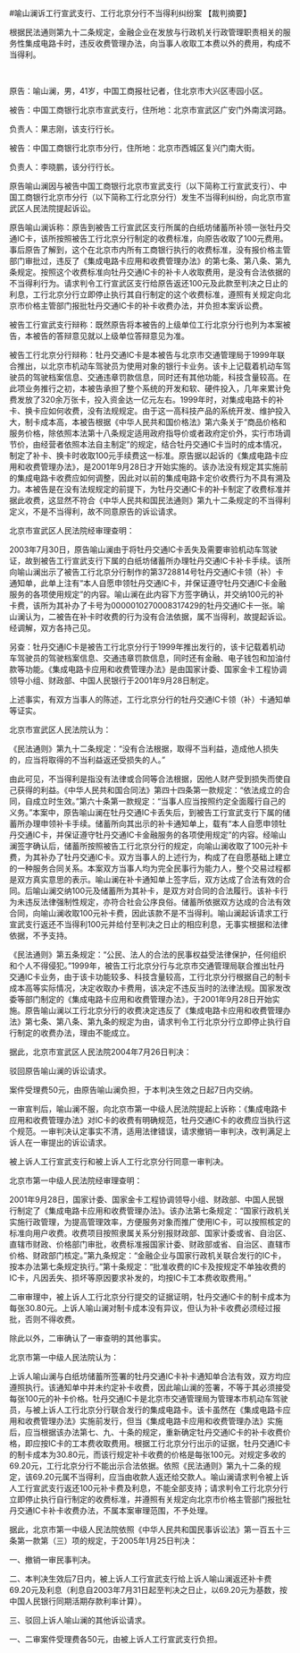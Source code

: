 #喻山澜诉工行宣武支行、工行北京分行不当得利纠纷案 
【裁判摘要】

根据民法通则第九十二条规定，金融企业在发放与行政机关行政管理职责相关的服务性集成电路卡时，违反收费管理办法，向当事人收取工本费以外的费用，构成不当得利。

 

原告：喻山澜，男，41岁，中国工商报社记者，住北京市大兴区枣园小区。

被告：中国工商银行北京市宣武支行，住所地：北京市宣武区广安门外南滨河路。

负责人：果志刚，该支行行长。

被告：中国工商银行北京市分行，住所地：北京市西城区复兴门南大街。

负责人：李晓鹏，该分行行长。

原告喻山澜因与被告中国工商银行北京市宣武支行（以下简称工行宣武支行）、中国工商银行北京市分行（以下简称工行北京分行）发生不当得利纠纷，向北京市宣武区人民法院提起诉讼。

原告喻山澜诉称：原告到被告工行宣武区支行所属的白纸坊储蓄所补领一张牡丹交通IC卡，该所按照被告工行北京分行制定的收费标准，向原告收取了100元费用。事后原告了解到，这个在北京市内所有工商银行执行的收费标准，没有报价格主管部门审批过，违反了《集成电路卡应用和收费管理办法》的第七条、第八条、第九条规定。按照这个收费标准向牡丹交通IC卡的补卡人收取费用，是没有合法依据的不当得利行为。请求判令工行宣武区支行给原告返还100元及此款至判决之日止的利息，工行北京分行立即停止执行其自行制定的这个收费标准，遵照有关规定向北京市价格主管部门报批牡丹交通IC卡的补卡收费办法，并负担本案诉讼费。

被告工行宣武支行辩称：既然原告将本被告的上级单位工行北京分行也列为本案被告，本被告的答辩意见就以上级单位答辩意见为准。

被告工行北京分行辩称：牡丹交通IC卡是本被告与北京市交通管理局于1999年联合推出，以北京市机动车驾驶员为使用对象的银行卡业务。该卡上记载着机动车驾驶员的驾驶档案信息、交通违章罚款信息，同时还有其他功能，科技含量较高。在此项业务推行之初，本被告承担了整个系统的开发和软、硬件投入，几年来累计免费发放了320余万张卡，投入资金达一亿元左右。1999年时，对集成电路卡的补卡、换卡应如何收费，没有法规规定。由于这一高科技产品的系统开发、维护投入大，制卡成本高，本被告根据《中华人民共和国价格法》第六条关于“商品价格和服务价格，除依照本法第十八条规定适用政府指导价或者政府定价外，实行市场调节价，由经营者依照本法自主制定”的规定，结合牡丹交通IC卡当时的成本情况，制定了补卡、换卡时收取100元手续费这一标准。原告据以起诉的《集成电路卡应用和收费管理办法》，是2001年9月28日才开始实施的。该办法没有规定其实施前的集成电路卡收费应如何调整，因此对以前的集成电路卡定价收费行为不具有溯及力。本被告是在没有法规规定的前提下，为牡丹交通IC卡的补卡制定了收费标准并据此收费，这显然不符合《中华人民共和国民法通则》第九十二条规定的不当得利定义，不是不当得利，故不同意原告的诉讼请求。

北京市宣武区人民法院经审理查明：

2003年7月30日，原告喻山澜由于将牡丹交通IC卡丢失及需要审验机动车驾驶证，故到被告工行宣武支行下属的白纸坊储蓄所办理牡丹交通IC卡补卡手续。该所向喻山澜出示了被告工行北京分行制作的第3728814号牡丹交通IC卡领（补）卡通知单，此单上注有“本人自愿申领牡丹交通IC卡，并保证遵守牡丹交通IC卡金融服务的各项使用规定”的内容。喻山澜在此内容下方签字确认，并交纳100元的补卡费，该所为其补办了卡号为0000010270008317429的牡丹交通IC卡一张。喻山澜认为，二被告在补卡时收费的行为没有合法依据，属不当得利，故提起诉讼。经调解，双方各持己见。

另查：牡丹交通IC卡是被告工行北京分行于1999年推出发行的，该卡记载着机动车驾驶员的驾驶档案信息、交通违章罚款信息，同时还有金融、电子钱包和加油付款等功能。《集成电路卡应用和收费管理办法》是由国家计委、国家金卡工程协调领导小组、财政部、中国人民银行于2001年9月28日制定。

上述事实，有双方当事人的陈述，工行北京分行的牡丹交通IC卡领（补）卡通知单等证实。

北京市宣武区人民法院认为：

《民法通则》第九十二条规定：“没有合法根据，取得不当利益，造成他人损失的，应当将取得的不当利益返还受损失的人。”

由此可见，不当得利是指没有法律或合同等合法根据，因他人财产受到损失而使自己获得的利益。《中华人民共和国合同法》第四十四条第一款规定：“依法成立的合同，自成立时生效。”第六十条第一款规定：“当事人应当按照约定全面履行自己的义务。”本案中，原告喻山澜在牡丹交通IC卡丢失后，到被告工行宣武支行下属的储蓄所办理申领补卡手续。储蓄所向其出示的补卡通知单上，载有“本人自愿申领牡丹交通IC卡，并保证遵守牡丹交通IC卡金融服务的各项使用规定”的内容。经喻山澜签字确认后，储蓄所按照被告工行北京分行的规定，向喻山澜收取了100元补卡费，为其补办了牡丹交通IC卡。双方当事人的上述行为，构成了在自愿基础上建立的一种服务合同关系。本案双方当事人均为完全民事行为能力人，整个交易过程都是双方真实意思的表示。喻山澜在补卡通知单上签字后，双方达成了合法有效的合同。后喻山澜交纳100元及储蓄所为其补卡，是双方对合同的合法履行。该补卡行为未违反法律强制性规定，亦符合社会公序良俗。储蓄所依据双方达成的合法有效合同，向喻山澜收取100元补卡费，因此该款不是不当得利。喻山澜起诉请求工行宣武支行返还不当得利100元并给付至判决之日止的相应利息，无事实根据和法律依据，不予支持。

《民法通则》第五条规定：“公民、法人的合法的民事权益受法律保护，任何组织和个人不得侵犯。”1999年，被告工行北京分行与北京市交通管理局联合推出牡丹交通IC卡业务，由于该卡功能较多、科技含量较高，工行北京分行根据自己的制卡成本高等实际情况，决定收取办卡费用，该决定不违反当时的法律法规。国家发改委等部门制定的《集成电路卡应用和收费管理办法》，于2001年9月28日开始实施。原告喻山澜以工行北京分行的收费决定违反了《集成电路卡应用和收费管理办法》第七条、第八条、第九条的规定为由，请求判令工行北京分行立即停止执行自行制定的收费办法，理由不能成立。

据此，北京市宣武区人民法院2004年7月26日判决：

驳回原告喻山澜的诉讼请求。

案件受理费50元，由原告喻山澜负担，于本判决生效之日起7日内交纳。

一审宣判后，喻山澜不服，向北京市第一中级人民法院提起上诉称：《集成电路卡应用和收费管理办法》对IC卡的收费有明确规范，牡丹交通IC卡的收费应当执行这个规范。一审判决认定事实不清，适用法律错误，请求撤销一审判决，改判满足上诉人在一审提出的诉讼请求。

被上诉人工行宣武支行和被上诉人工行北京分行同意一审判决。

北京市第一中级人民法院经审理查明：

2001年9月28日，国家计委、国家金卡工程协调领导小组、财政部、中国人民银行制定了《集成电路卡应用和收费管理办法》。该办法第七条规定：“国家行政机关实施行政管理，为提高管理效率，方便服务对象而推广使用IC卡，可以按照核定的标准向用户收费。收费项目按照隶属关系分别报财政部、国家计委或省、自治区、直辖市财政、价格部门审批，收费标准报国家计委、财政部或省、自治区、直辖市价格、财政部门核定。”第九条规定：“金融企业与国家行政机关联合发行的IC卡，按本办法第七条规定执行。”第十条规定：“批准收费的IC卡及按规定不单独收费的IC卡，凡因丢失、损坏等原因要求补发的，均按IC卡工本费收取费用。”

二审审理中，被上诉人工行北京分行提交的证据证明，牡丹交通IC卡的制卡成本为每张30.80元。上诉人喻山澜对制卡成本没有异议，但认为补卡收费必须经过报批，否则不得收费。

除此以外，二审确认了一审查明的其他事实。

北京市第一中级人民法院认为：

上诉人喻山澜与白纸坊储蓄所签署的牡丹交通IC卡补卡通知单合法有效，双方均应遵照执行。该通知单中并未约定补卡收费，因此喻山澜的签署，不等于其必须接受每张100元的补卡价格。牡丹交通IC卡是北京市交通管理局为管理本市机动车驾驶员，与被上诉人工行北京分行联合发行的集成电路卡。该卡虽然在《集成电路卡应用和收费管理办法》实施前发行，但当《集成电路卡应用和收费管理办法》实施后，应当根据该办法第七、九、十条的规定，重新确定牡丹交通IC卡的补卡收费价格，即应按IC卡的工本费收取费用。根据工行北京分行出示的证据，牡丹交通IC卡的制卡成本为30.80元，而该行规定补卡收费的价格是每张100元。对规定多收的69.20元，工行北京分行不能出示合法依据。依照《民法通则》第九十二条的规定，该69.20元属不当得利，应当由收款人返还给交款人。喻山澜请求判令被上诉人工行宣武支行返还100元补卡费及利息，不能全部支持；请求判令工行北京分行立即停止执行自行制定的收费标准，并遵照有关规定向北京市价格主管部门报批牡丹交通IC卡补卡收费办法，不属本案审理范围，不予处理。

据此，北京市第一中级人民法院依照《中华人民共和国民事诉讼法》第一百五十三条第一款第（三）项的规定，于2005年1月25日判决：

一、撤销一审民事判决。

二、本判决生效后7日内，被上诉人工行宣武支行给上诉人喻山澜返还补卡费69.20元及利息（利息自2003年7月31日起至判决之日止，以69.20元为基数，按中国人民银行同期活期存款利率计算）。

三、驳回上诉人喻山澜的其他诉讼请求。

一、二审案件受理费各50元，由被上诉人工行宣武支行负担。


